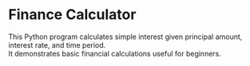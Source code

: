 # Finance Calculator

This Python program calculates simple interest given principal amount, interest rate, and time period.  
It demonstrates basic financial calculations useful for beginners.
